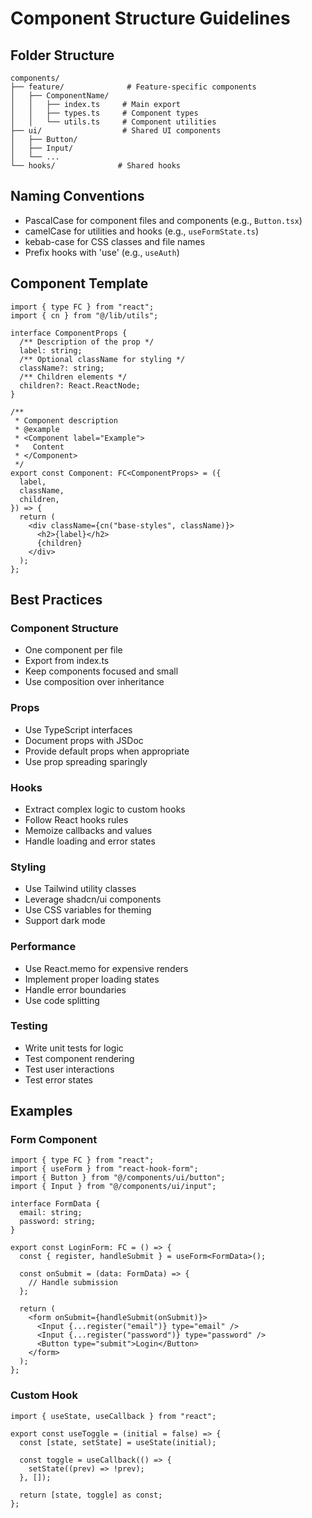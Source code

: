 # Component Structure Guidelines

## Folder Structure

```
components/
├── feature/              # Feature-specific components
│   ├── ComponentName/
│   │   ├── index.ts     # Main export
│   │   ├── types.ts     # Component types
│   │   └── utils.ts     # Component utilities
├── ui/                  # Shared UI components
│   ├── Button/
│   ├── Input/
│   └── ...
└── hooks/              # Shared hooks
```

## Naming Conventions

- PascalCase for component files and components (e.g., `Button.tsx`)
- camelCase for utilities and hooks (e.g., `useFormState.ts`)
- kebab-case for CSS classes and file names
- Prefix hooks with 'use' (e.g., `useAuth`)

## Component Template

```tsx
import { type FC } from "react";
import { cn } from "@/lib/utils";

interface ComponentProps {
  /** Description of the prop */
  label: string;
  /** Optional className for styling */
  className?: string;
  /** Children elements */
  children?: React.ReactNode;
}

/**
 * Component description
 * @example
 * <Component label="Example">
 *   Content
 * </Component>
 */
export const Component: FC<ComponentProps> = ({
  label,
  className,
  children,
}) => {
  return (
    <div className={cn("base-styles", className)}>
      <h2>{label}</h2>
      {children}
    </div>
  );
};
```

## Best Practices

### Component Structure

- One component per file
- Export from index.ts
- Keep components focused and small
- Use composition over inheritance

### Props

- Use TypeScript interfaces
- Document props with JSDoc
- Provide default props when appropriate
- Use prop spreading sparingly

### Hooks

- Extract complex logic to custom hooks
- Follow React hooks rules
- Memoize callbacks and values
- Handle loading and error states

### Styling

- Use Tailwind utility classes
- Leverage shadcn/ui components
- Use CSS variables for theming
- Support dark mode

### Performance

- Use React.memo for expensive renders
- Implement proper loading states
- Handle error boundaries
- Use code splitting

### Testing

- Write unit tests for logic
- Test component rendering
- Test user interactions
- Test error states

## Examples

### Form Component

```tsx
import { type FC } from "react";
import { useForm } from "react-hook-form";
import { Button } from "@/components/ui/button";
import { Input } from "@/components/ui/input";

interface FormData {
  email: string;
  password: string;
}

export const LoginForm: FC = () => {
  const { register, handleSubmit } = useForm<FormData>();

  const onSubmit = (data: FormData) => {
    // Handle submission
  };

  return (
    <form onSubmit={handleSubmit(onSubmit)}>
      <Input {...register("email")} type="email" />
      <Input {...register("password")} type="password" />
      <Button type="submit">Login</Button>
    </form>
  );
};
```

### Custom Hook

```tsx
import { useState, useCallback } from "react";

export const useToggle = (initial = false) => {
  const [state, setState] = useState(initial);

  const toggle = useCallback(() => {
    setState((prev) => !prev);
  }, []);

  return [state, toggle] as const;
};
```

